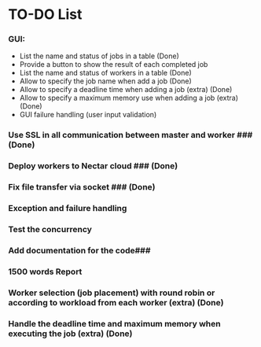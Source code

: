 # TO-DO List #
### GUI: ###
* List the name and status of jobs in a table (Done)
* Provide a button to show the result of each completed job
* List the name and status of workers in a table (Done)
* Allow to specify the job name when add a job (Done)
* Allow to specify a deadline time when adding a job (extra) (Done)
* Allow to specify a maximum memory use when adding a job (extra) (Done)
* GUI failure handling (user input validation)
### Use SSL in all communication between master and worker ### (Done)
### Deploy workers to Nectar cloud ### (Done)
### Fix file transfer via socket ### (Done)
### Exception and failure handling ###
### Test the concurrency ###
### Add documentation for the code###
### 1500 words Report ###
### Worker selection (job placement) with round robin or according to workload from each worker (extra) (Done) ###
### Handle the deadline time and maximum memory when executing the job (extra) (Done) ###